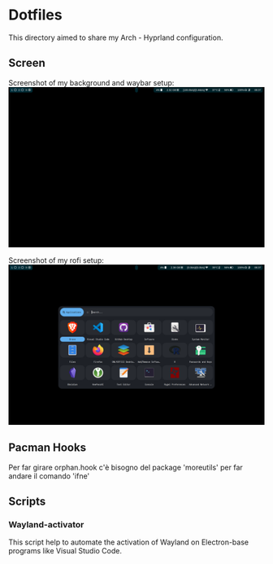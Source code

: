 # Dotfiles
This directory aimed to share my Arch - Hyprland configuration.

## Screen
Screenshot of my background and waybar setup:
![Screen of Waybar and Background](Screen/Waybar.png)

Screenshot of my rofi setup:
![Screen of Waybar and Rofi](Screen/Rofi.png)

## Pacman Hooks
Per far girare orphan.hook c'è bisogno del package 'moreutils' per far andare il comando 'ifne'

## Scripts

### Wayland-activator
This script help to automate the activation of Wayland on Electron-base programs like Visual Studio Code.
